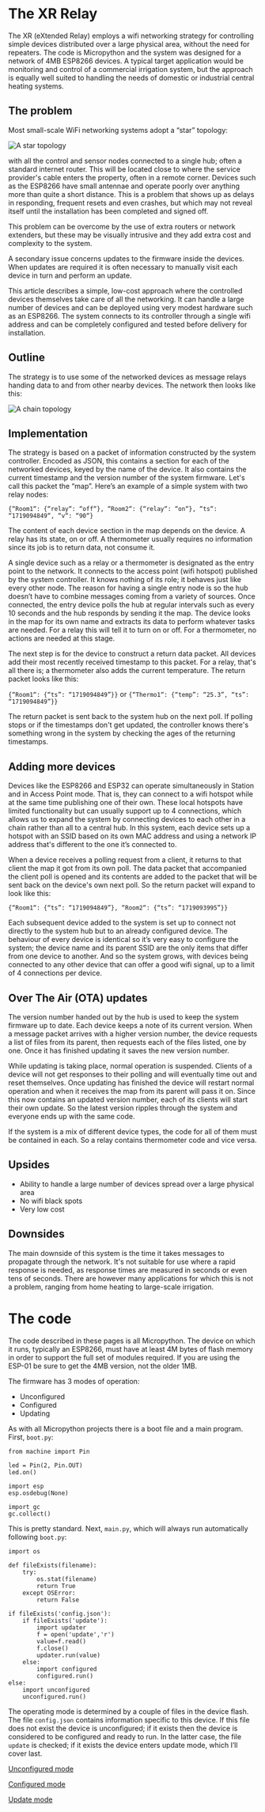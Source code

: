 # The XR Relay
The XR (eXtended Relay) employs a wifi networking strategy for controlling simple devices distributed over a large physical area, without the need for repeaters. The code is Micropython and the system was designed for a network of 4MB ESP8266 devices. A typical target application would be monitoring and control of a commercial irrigation system, but the approach is equally well suited to handling the needs of domestic or industrial central heating systems.
## The problem
Most small-scale WiFi networking systems adopt a “star” topology:

![A star topology](star.png "Star")

with all the control and sensor nodes connected to a single hub; often a standard internet router. This will be located close to where the service provider's cable enters the property, often in a remote corner. Devices such as the ESP8266 have small antennae and operate poorly over anything more than quite a short distance. This is a problem that shows up as  delays in responding, frequent resets and even crashes, but which may not reveal itself until the installation has been completed and signed off.

This problem can be overcome by the use of extra routers or network extenders, but these may be visually intrusive and they add extra cost and complexity to the system.

A secondary issue concerns updates to the firmware inside the devices. When updates are required it is often necessary to manually visit each device in turn and perform an update.

This article describes a simple, low-cost approach where the controlled devices themselves take care of all the networking. It can handle a large number of devices and can be deployed using very modest hardware such as an ESP8266. The system connects to its controller through a single wifi address and can be completely configured and tested before delivery for installation.
## Outline
The strategy is to use some of the networked devices as message relays handing data to and from other nearby devices. The network then looks like this:

![A chain topology](chain.png "Chain")

## Implementation
The strategy is based on a packet of information constructed by the system controller. Encoded as JSON, this contains a section for each of the networked devices, keyed by the name of the device. It also contains the current timestamp and the version number of the system firmware. Let's call this packet the “map”. Here’s an example of a simple system with two relay nodes:

`{“Room1“: {“relay“: “off“}, “Room2“: {“relay“: “on“}, “ts“: “1719094849“, “v“: “90“}`

The content of each device section in the map depends on the device. A relay has its state, on or off. A thermometer usually requires no information since its job is to return data, not consume it.

A single device such as a relay or a thermometer is designated as the entry point to the network. It connects to the access point (wifi hotspot) published by the system controller. It knows nothing of its role; it behaves just like every other node. The reason for having a single entry node is so the hub doesn’t have to combine messages coming from a variety of sources. Once connected, the entry device polls the hub at regular intervals such as every 10 seconds and the hub responds by sending it the map. The device looks in the map for its own name and extracts its data to perform whatever tasks are needed. For a relay this will tell it to turn on or off. For a thermometer, no actions are needed at this stage.

The next step is for the device to construct a return data packet. All devices add their most recently received timestamp to this packet. For a relay, that's all there is; a thermometer also adds the current temperature. The return packet looks like this:

`{“Room1“: {“ts”: “1719094849”}}`
or
`{“Thermo1“: {“temp”: “25.3”, “ts”: “1719094849”}}`

The return packet is sent back to the system hub on the next poll. If polling stops or if the timestamps don't get updated, the controller knows there's something wrong in the system by checking the ages of the returning timestamps.
## Adding more devices
Devices like the ESP8266 and ESP32 can operate simultaneously in Station and in Access Point mode. That is, they can connect to a wifi hotspot while at the same time publishing one of their own. These local hotspots have limited functionality but can usually support up to 4 connections, which allows us to expand the system by connecting devices to each other in a chain rather than all to a central hub. In this system, each device sets up a hotspot with an SSID based on its own MAC address and using a network IP address that's different to the one it’s connected to.

When a device receives a polling request from a client, it returns to that client the map it got from its own poll. The data packet that accompanied the client poll is opened and its contents are added to the packet that will be sent back on the device's own next poll. So the return packet will expand to look like this:

`{“Room1“: {“ts”: “1719094849”}, “Room2“: {“ts”: “1719093995”}}`

Each subsequent device added to the system is set up to connect not directly to the system hub but to an already configured device. The behaviour of every device is identical so it’s very easy to configure the system; the device name and its parent SSID are the only items that differ from one device to another. And so the system grows, with devices being connected to any other device that can offer a good wifi signal, up to a limit of 4 connections per device.
## Over The Air (OTA) updates
The version number handed out by the hub is used to keep the system firmware up to date. Each device keeps a note of its current version. When a message packet arrives with a higher version number, the device requests a list of files from its parent, then requests each of the files listed, one by one. Once it has finished updating it saves the new version number.

While updating is taking place, normal operation is suspended. Clients of a device will not get responses to their polling and will eventually time out and reset themselves. Once updating has finished the device will restart normal operation and when it receives the map from its parent will pass it on. Since this now contains an updated version number, each of its clients will start their own update. So the latest version ripples through the system and everyone ends up with the same code.

If the system is a mix of different device types, the code for all of them must be contained in each. So a relay contains thermometer code and vice versa.
## Upsides
 - Ability to handle a large number of devices spread over a large physical area
 - No wifi black spots
 - Very low cost
## Downsides
The main downside of this system is the time it takes messages to propagate through the network. It's not suitable for use where a rapid response is needed, as response times are measured in seconds or even tens of seconds. There are however many applications for which this is not a problem, ranging from home heating to large-scale irrigation.
# The code
The code described in these pages is all Micropython. The device on which it runs, typically an ESP8266, must have at least 4M bytes of flash memory in order to support the full set of modules required. If you are using the ESP-01 be sure to get the 4MB version, not the older 1MB.

The firmware has 3 modes of operation:

 - Unconfigured
 - Configured
 - Updating

As with all Micropython projects there is a boot file and a main program. First, `boot.py`:
```
from machine import Pin

led = Pin(2, Pin.OUT)
led.on()

import esp
esp.osdebug(None)

import gc
gc.collect()
```
This is pretty standard. Next, `main.py`, which will always run automatically following `boot.py`:
```
import os

def fileExists(filename):
    try:
        os.stat(filename)
        return True
    except OSError:
        return False

if fileExists('config.json'):
    if fileExists('update'):
        import updater
        f = open('update','r')
        value=f.read()
        f.close()
        updater.run(value)
    else:
        import configured
        configured.run()
else:
    import unconfigured
    unconfigured.run()
```
The operating mode is determined by a couple of files in the device flash. The file `config.json` contains information specific to this device. If this file does not exist the device is unconfigured; if it exists then the device is considered to be configured and ready to run. In the latter case, the file `update` is checked; if it exists the device enters update mode, which I’ll cover last.

[Unconfigured mode](unconfigured.md)

[Configured mode](configured.md)

[Update mode](update.md)


